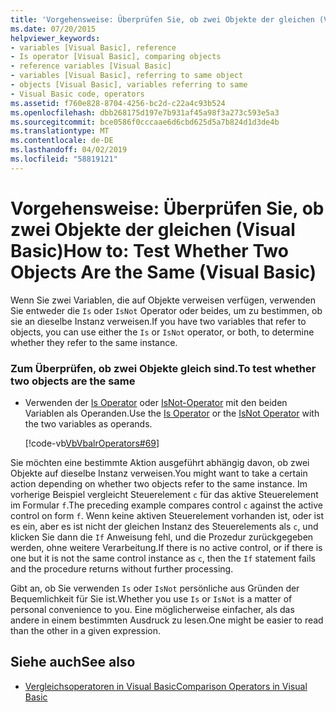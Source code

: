 ```yaml
---
title: 'Vorgehensweise: Überprüfen Sie, ob zwei Objekte der gleichen (Visual Basic)'
ms.date: 07/20/2015
helpviewer_keywords:
- variables [Visual Basic], reference
- Is operator [Visual Basic], comparing objects
- reference variables [Visual Basic]
- variables [Visual Basic], referring to same object
- objects [Visual Basic], variables referring to same
- Visual Basic code, operators
ms.assetid: f760e828-8704-4256-bc2d-c22a4c93b524
ms.openlocfilehash: dbb268175d197e7b931af45a98f3a273c593e5a3
ms.sourcegitcommit: bce0586f0cccaae6d6cbd625d5a7b824d1d3de4b
ms.translationtype: MT
ms.contentlocale: de-DE
ms.lasthandoff: 04/02/2019
ms.locfileid: "58819121"
---
```

# <a name="how-to-test-whether-two-objects-are-the-same-visual-basic"></a><span data-ttu-id="d143a-102">Vorgehensweise: Überprüfen Sie, ob zwei Objekte der gleichen (Visual Basic)</span><span class="sxs-lookup"><span data-stu-id="d143a-102">How to: Test Whether Two Objects Are the Same (Visual Basic)</span></span>
<span data-ttu-id="d143a-103">Wenn Sie zwei Variablen, die auf Objekte verweisen verfügen, verwenden Sie entweder die `Is` oder `IsNot` Operator oder beides, um zu bestimmen, ob sie an dieselbe Instanz verweisen.</span><span class="sxs-lookup"><span data-stu-id="d143a-103">If you have two variables that refer to objects, you can use either the `Is` or `IsNot` operator, or both, to determine whether they refer to the same instance.</span></span>  
  
### <a name="to-test-whether-two-objects-are-the-same"></a><span data-ttu-id="d143a-104">Zum Überprüfen, ob zwei Objekte gleich sind.</span><span class="sxs-lookup"><span data-stu-id="d143a-104">To test whether two objects are the same</span></span>  
  
-   <span data-ttu-id="d143a-105">Verwenden der [Is Operator](../../../../visual-basic/language-reference/operators/is-operator.md) oder [IsNot-Operator](../../../../visual-basic/language-reference/operators/isnot-operator.md) mit den beiden Variablen als Operanden.</span><span class="sxs-lookup"><span data-stu-id="d143a-105">Use the [Is Operator](../../../../visual-basic/language-reference/operators/is-operator.md) or the [IsNot Operator](../../../../visual-basic/language-reference/operators/isnot-operator.md) with the two variables as operands.</span></span>  
  
     [!code-vb[VbVbalrOperators#69](~/samples/snippets/visualbasic/VS_Snippets_VBCSharp/VbVbalrOperators/VB/Class1.vb#69)]  
  
 <span data-ttu-id="d143a-106">Sie möchten eine bestimmte Aktion ausgeführt abhängig davon, ob zwei Objekte auf dieselbe Instanz verweisen.</span><span class="sxs-lookup"><span data-stu-id="d143a-106">You might want to take a certain action depending on whether two objects refer to the same instance.</span></span> <span data-ttu-id="d143a-107">Im vorherige Beispiel vergleicht Steuerelement `c` für das aktive Steuerelement im Formular `f`.</span><span class="sxs-lookup"><span data-stu-id="d143a-107">The preceding example compares control `c` against the active control on form `f`.</span></span> <span data-ttu-id="d143a-108">Wenn keine aktiven Steuerelement vorhanden ist, oder ist es ein, aber es ist nicht der gleichen Instanz des Steuerelements als `c`, und klicken Sie dann die `If` Anweisung fehl, und die Prozedur zurückgegeben werden, ohne weitere Verarbeitung.</span><span class="sxs-lookup"><span data-stu-id="d143a-108">If there is no active control, or if there is one but it is not the same control instance as `c`, then the `If` statement fails and the procedure returns without further processing.</span></span>  
  
 <span data-ttu-id="d143a-109">Gibt an, ob Sie verwenden `Is` oder `IsNot` persönliche aus Gründen der Bequemlichkeit für Sie ist.</span><span class="sxs-lookup"><span data-stu-id="d143a-109">Whether you use `Is` or `IsNot` is a matter of personal convenience to you.</span></span> <span data-ttu-id="d143a-110">Eine möglicherweise einfacher, als das andere in einem bestimmten Ausdruck zu lesen.</span><span class="sxs-lookup"><span data-stu-id="d143a-110">One might be easier to read than the other in a given expression.</span></span>  
  
## <a name="see-also"></a><span data-ttu-id="d143a-111">Siehe auch</span><span class="sxs-lookup"><span data-stu-id="d143a-111">See also</span></span>

- [<span data-ttu-id="d143a-112">Vergleichsoperatoren in Visual Basic</span><span class="sxs-lookup"><span data-stu-id="d143a-112">Comparison Operators in Visual Basic</span></span>](../../../../visual-basic/programming-guide/language-features/operators-and-expressions/comparison-operators.md)
